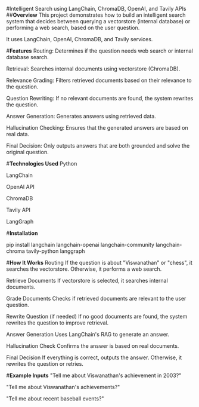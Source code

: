 #Intelligent Search using LangChain, ChromaDB, OpenAI, and Tavily APIs
##**Overview**
This project demonstrates how to build an intelligent search system that decides between querying a vectorstore (internal database) or performing a web search, based on the user question.

It uses LangChain, OpenAI, ChromaDB, and Tavily services.

#**Features**
Routing: Determines if the question needs web search or internal database search.

Retrieval: Searches internal documents using vectorstore (ChromaDB).

Relevance Grading: Filters retrieved documents based on their relevance to the question.

Question Rewriting: If no relevant documents are found, the system rewrites the question.

Answer Generation: Generates answers using retrieved data.

Hallucination Checking: Ensures that the generated answers are based on real data.

Final Decision: Only outputs answers that are both grounded and solve the original question.

#**Technologies Used**
Python

LangChain

OpenAI API

ChromaDB

Tavily API

LangGraph

#**Installation**

pip install langchain langchain-openai langchain-community langchain-chroma tavily-python langgraph

#**How It Works**
Routing
If the question is about "Viswanathan" or "chess", it searches the vectorstore. Otherwise, it performs a web search.

Retrieve Documents
If vectorstore is selected, it searches internal documents.

Grade Documents
Checks if retrieved documents are relevant to the user question.

Rewrite Question (if needed)
If no good documents are found, the system rewrites the question to improve retrieval.

Answer Generation
Uses LangChain's RAG to generate an answer.

Hallucination Check
Confirms the answer is based on real documents.

Final Decision
If everything is correct, outputs the answer. Otherwise, it rewrites the question or retries.

#**Example Inputs**
"Tell me about Viswanathan's achievement in 2003?"

"Tell me about Viswanathan's achievements?"

"Tell me about recent baseball events?"
